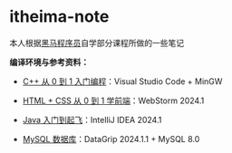 # itheima-note

本人根据[黑马程序员](https://b23.tv/UtJiEvO)自学部分课程所做的一些笔记

**编译环境与参考资料：** 

- [C++ 从 0 到 1 入门编程](https://b23.tv/Zhbvy8D)：Visual Studio Code + MinGW

- [HTML + CSS 从 0 到 1 学前端](https://b23.tv/HwQINFS)：WebStorm 2024.1

- [Java 入门到起飞](https://b23.tv/Izz9NUs)：IntelliJ IDEA 2024.1

- [MySQL 数据库](https://b23.tv/NKlDB7T)：DataGrip 2024.1.1 + MySQL 8.0